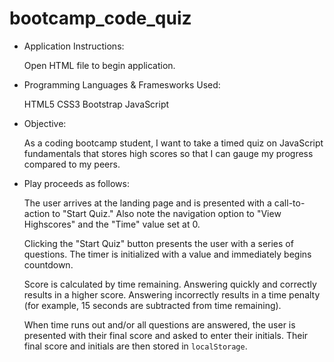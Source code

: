 # bootcamp_code_quiz

* Application Instructions:

    Open HTML file to begin application.


* Programming Languages & Framesworks Used:

    HTML5
    CSS3
    Bootstrap
    JavaScript


* Objective:

    As a coding bootcamp student, I want to take a timed quiz on JavaScript fundamentals that stores high scores so that I can gauge my progress compared to my peers.


* Play proceeds as follows:

  The user arrives at the landing page and is presented with a call-to-action to "Start Quiz." Also note the navigation option to "View Highscores" and the "Time" value set at 0.

  Clicking the "Start Quiz" button presents the user with a series of questions. The timer is initialized with a value and immediately begins countdown.

  Score is calculated by time remaining. Answering quickly and correctly results in a higher score. Answering incorrectly results in a time penalty (for example, 15 seconds are subtracted from time remaining).

  When time runs out and/or all questions are answered, the user is presented with their final score and asked to enter their initials. Their final score and initials are then stored in `localStorage`.